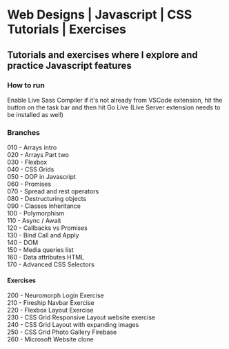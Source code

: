 # Web Designs | Javascript | CSS Tutorials | Exercises

## Tutorials and exercises where I explore and practice Javascript features

### How to run

 Enable Live Sass Compiler if it's not already from VSCode extension, hit the button on the task bar and then hit Go Live (Live Server extension needs to be installed as well)

### Branches  

010 - Arrays intro  
020 - Arrays Part two  
030 - Flexbox  
040 - CSS Grids  
050 - OOP in Javascript  
060 - Promises  
070 - Spread and rest operators  
080 - Destructuring objects  
090 - Classes inheritance  
100 - Polymorphism  
110 - Async / Await  
120 - Callbacks vs Promises  
130 - Bind Call and Apply  
140 - DOM  
150 - Media queries list  
160 - Data attributes HTML  
170 - Advanced CSS Selectors  

#### Exercises

200 - Neuromorph Login Exercise  
210 - Fireship Navbar Exercise  
220 - Flexbox Layout Exercise  
230 - CSS Grid Responsive Layout website exercise  
240 - CSS Grid Layout with expanding images  
250 - CSS Grid Photo Gallery Firebase  
260 - Microsoft Website clone  
